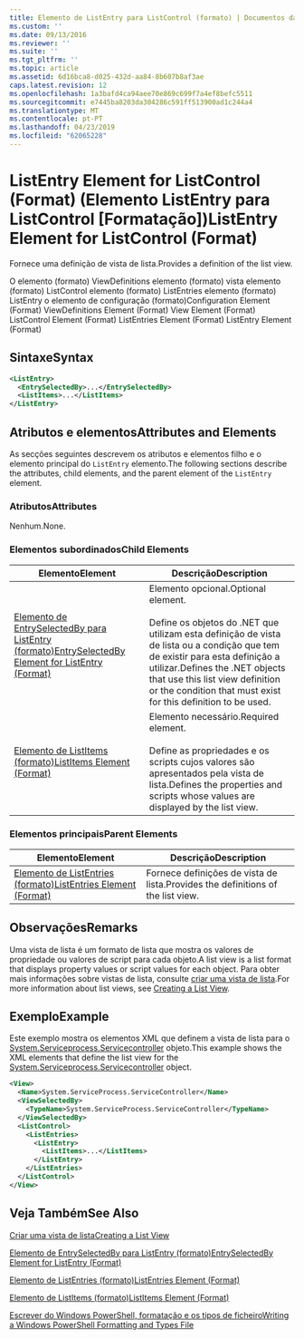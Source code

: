 ```yaml
---
title: Elemento de ListEntry para ListControl (formato) | Documentos da Microsoft
ms.custom: ''
ms.date: 09/13/2016
ms.reviewer: ''
ms.suite: ''
ms.tgt_pltfrm: ''
ms.topic: article
ms.assetid: 6d16bca8-d025-432d-aa84-8b607b8af3ae
caps.latest.revision: 12
ms.openlocfilehash: 1a3bafd4ca94aee70e869c699f7a4ef8befc5511
ms.sourcegitcommit: e7445ba8203da304286c591ff513900ad1c244a4
ms.translationtype: MT
ms.contentlocale: pt-PT
ms.lasthandoff: 04/23/2019
ms.locfileid: "62065228"
---
```

# <a name="listentry-element-for-listcontrol-format"></a><span data-ttu-id="c9896-102">ListEntry Element for ListControl (Format) (Elemento ListEntry para ListControl [Formatação])</span><span class="sxs-lookup"><span data-stu-id="c9896-102">ListEntry Element for ListControl (Format)</span></span>

<span data-ttu-id="c9896-103">Fornece uma definição de vista de lista.</span><span class="sxs-lookup"><span data-stu-id="c9896-103">Provides a definition of the list view.</span></span>

<span data-ttu-id="c9896-104">O elemento (formato) ViewDefinitions elemento (formato) vista elemento (formato) ListControl elemento (formato) ListEntries elemento (formato) ListEntry o elemento de configuração (formato)</span><span class="sxs-lookup"><span data-stu-id="c9896-104">Configuration Element (Format) ViewDefinitions Element (Format) View Element (Format) ListControl Element (Format) ListEntries Element (Format) ListEntry Element (Format)</span></span>

## <a name="syntax"></a><span data-ttu-id="c9896-105">Sintaxe</span><span class="sxs-lookup"><span data-stu-id="c9896-105">Syntax</span></span>

```xml
<ListEntry>
  <EntrySelectedBy>...</EntrySelectedBy>
  <ListItems>...</ListItems>
</ListEntry>
```

## <a name="attributes-and-elements"></a><span data-ttu-id="c9896-106">Atributos e elementos</span><span class="sxs-lookup"><span data-stu-id="c9896-106">Attributes and Elements</span></span>

<span data-ttu-id="c9896-107">As secções seguintes descrevem os atributos e elementos filho e o elemento principal do `ListEntry` elemento.</span><span class="sxs-lookup"><span data-stu-id="c9896-107">The following sections describe the attributes, child elements, and the parent element of the `ListEntry` element.</span></span>

### <a name="attributes"></a><span data-ttu-id="c9896-108">Atributos</span><span class="sxs-lookup"><span data-stu-id="c9896-108">Attributes</span></span>

<span data-ttu-id="c9896-109">Nenhum.</span><span class="sxs-lookup"><span data-stu-id="c9896-109">None.</span></span>

### <a name="child-elements"></a><span data-ttu-id="c9896-110">Elementos subordinados</span><span class="sxs-lookup"><span data-stu-id="c9896-110">Child Elements</span></span>

|<span data-ttu-id="c9896-111">Elemento</span><span class="sxs-lookup"><span data-stu-id="c9896-111">Element</span></span>|<span data-ttu-id="c9896-112">Descrição</span><span class="sxs-lookup"><span data-stu-id="c9896-112">Description</span></span>|
|-------------|-----------------|
|[<span data-ttu-id="c9896-113">Elemento de EntrySelectedBy para ListEntry (formato)</span><span class="sxs-lookup"><span data-stu-id="c9896-113">EntrySelectedBy Element for ListEntry (Format)</span></span>](./entryselectedby-element-for-listentry-for-listcontrol-format.md)|<span data-ttu-id="c9896-114">Elemento opcional.</span><span class="sxs-lookup"><span data-stu-id="c9896-114">Optional element.</span></span><br /><br /> <span data-ttu-id="c9896-115">Define os objetos do .NET que utilizam esta definição de vista de lista ou a condição que tem de existir para esta definição a utilizar.</span><span class="sxs-lookup"><span data-stu-id="c9896-115">Defines the .NET objects that use this list view definition or the condition that must exist for this definition to be used.</span></span>|
|[<span data-ttu-id="c9896-116">Elemento de ListItems (formato)</span><span class="sxs-lookup"><span data-stu-id="c9896-116">ListItems Element (Format)</span></span>](./listitems-element-for-listentry-for-listcontrol-format.md)|<span data-ttu-id="c9896-117">Elemento necessário.</span><span class="sxs-lookup"><span data-stu-id="c9896-117">Required element.</span></span><br /><br /> <span data-ttu-id="c9896-118">Define as propriedades e os scripts cujos valores são apresentados pela vista de lista.</span><span class="sxs-lookup"><span data-stu-id="c9896-118">Defines the properties and scripts whose values are displayed by the list view.</span></span>|

### <a name="parent-elements"></a><span data-ttu-id="c9896-119">Elementos principais</span><span class="sxs-lookup"><span data-stu-id="c9896-119">Parent Elements</span></span>

|<span data-ttu-id="c9896-120">Elemento</span><span class="sxs-lookup"><span data-stu-id="c9896-120">Element</span></span>|<span data-ttu-id="c9896-121">Descrição</span><span class="sxs-lookup"><span data-stu-id="c9896-121">Description</span></span>|
|-------------|-----------------|
|[<span data-ttu-id="c9896-122">Elemento de ListEntries (formato)</span><span class="sxs-lookup"><span data-stu-id="c9896-122">ListEntries Element (Format)</span></span>](./listentries-element-for-listcontrol-format.md)|<span data-ttu-id="c9896-123">Fornece definições de vista de lista.</span><span class="sxs-lookup"><span data-stu-id="c9896-123">Provides the definitions of the list view.</span></span>|

## <a name="remarks"></a><span data-ttu-id="c9896-124">Observações</span><span class="sxs-lookup"><span data-stu-id="c9896-124">Remarks</span></span>

<span data-ttu-id="c9896-125">Uma vista de lista é um formato de lista que mostra os valores de propriedade ou valores de script para cada objeto.</span><span class="sxs-lookup"><span data-stu-id="c9896-125">A list view is a list format that displays property values or script values for each object.</span></span> <span data-ttu-id="c9896-126">Para obter mais informações sobre vistas de lista, consulte [criar uma vista de lista](./creating-a-list-view.md).</span><span class="sxs-lookup"><span data-stu-id="c9896-126">For more information about list views, see [Creating a List View](./creating-a-list-view.md).</span></span>

## <a name="example"></a><span data-ttu-id="c9896-127">Exemplo</span><span class="sxs-lookup"><span data-stu-id="c9896-127">Example</span></span>

<span data-ttu-id="c9896-128">Este exemplo mostra os elementos XML que definem a vista de lista para o [System.Serviceprocess.Servicecontroller](/dotnet/api/System.ServiceProcess.ServiceController) objeto.</span><span class="sxs-lookup"><span data-stu-id="c9896-128">This example shows the XML elements that define the list view for the [System.Serviceprocess.Servicecontroller](/dotnet/api/System.ServiceProcess.ServiceController) object.</span></span>

```xml
<View>
  <Name>System.ServiceProcess.ServiceController</Name>
  <ViewSelectedBy>
    <TypeName>System.ServiceProcess.ServiceController</TypeName>
  </ViewSelectedBy>
  <ListControl>
    <ListEntries>
      <ListEntry>
        <ListItems>...</ListItems>
      </ListEntry>
    </ListEntries>
  </ListControl>
</View>
```

## <a name="see-also"></a><span data-ttu-id="c9896-129">Veja Também</span><span class="sxs-lookup"><span data-stu-id="c9896-129">See Also</span></span>

[<span data-ttu-id="c9896-130">Criar uma vista de lista</span><span class="sxs-lookup"><span data-stu-id="c9896-130">Creating a List View</span></span>](./creating-a-list-view.md)

[<span data-ttu-id="c9896-131">Elemento de EntrySelectedBy para ListEntry (formato)</span><span class="sxs-lookup"><span data-stu-id="c9896-131">EntrySelectedBy Element for ListEntry (Format)</span></span>](./entryselectedby-element-for-listentry-for-listcontrol-format.md)

[<span data-ttu-id="c9896-132">Elemento de ListEntries (formato)</span><span class="sxs-lookup"><span data-stu-id="c9896-132">ListEntries Element (Format)</span></span>](./listentries-element-for-listcontrol-format.md)

[<span data-ttu-id="c9896-133">Elemento de ListItems (formato)</span><span class="sxs-lookup"><span data-stu-id="c9896-133">ListItems Element (Format)</span></span>](./listitems-element-for-listentry-for-listcontrol-format.md)

[<span data-ttu-id="c9896-134">Escrever do Windows PowerShell, formatação e os tipos de ficheiro</span><span class="sxs-lookup"><span data-stu-id="c9896-134">Writing a Windows PowerShell Formatting and Types File</span></span>](./writing-a-powershell-formatting-file.md)
